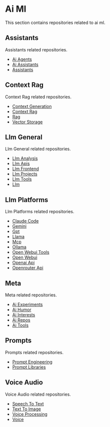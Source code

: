 # Ai Ml

This section contains repositories related to ai ml.

## Assistants

Assistants related repositories.

- [Ai Agents](assistants/ai-agents.md)
- [Ai Assistants](assistants/ai-assistants.md)
- [Assistants](assistants/assistants.md)

## Context Rag

Context Rag related repositories.

- [Context Generation](context-rag/context-generation.md)
- [Context Rag](context-rag/context-rag.md)
- [Rag](context-rag/rag.md)
- [Vector Storage](context-rag/vector-storage.md)

## Llm General

Llm General related repositories.

- [Llm Analysis](llm-general/llm-analysis.md)
- [Llm Apis](llm-general/llm-apis.md)
- [Llm Frontend](llm-general/llm-frontend.md)
- [Llm Projects](llm-general/llm-projects.md)
- [Llm Tools](llm-general/llm-tools.md)
- [Llm](llm-general/llm.md)

## Llm Platforms

Llm Platforms related repositories.

- [Claude Code](llm-platforms/claude-code.md)
- [Gemini](llm-platforms/gemini.md)
- [Gpt](llm-platforms/gpt.md)
- [Llama](llm-platforms/llama.md)
- [Mcp](llm-platforms/mcp.md)
- [Ollama](llm-platforms/ollama.md)
- [Open Webui Tools](llm-platforms/open-webui-tools.md)
- [Open Webui](llm-platforms/open-webui.md)
- [Openai Api](llm-platforms/openai-api.md)
- [Openrouter Api](llm-platforms/openrouter-api.md)

## Meta

Meta related repositories.

- [Ai Experiments](meta/ai-experiments.md)
- [Ai Humor](meta/ai-humor.md)
- [Ai Interests](meta/ai-interests.md)
- [Ai Repos](meta/ai-repos.md)
- [Ai Tools](meta/ai-tools.md)

## Prompts

Prompts related repositories.

- [Prompt Engineering](prompts/prompt-engineering.md)
- [Prompt Libraries](prompts/prompt-libraries.md)

## Voice Audio

Voice Audio related repositories.

- [Speech To Text](voice-audio/speech-to-text.md)
- [Text To Image](voice-audio/text-to-image.md)
- [Voice Processing](voice-audio/voice-processing.md)
- [Voice](voice-audio/voice.md)

